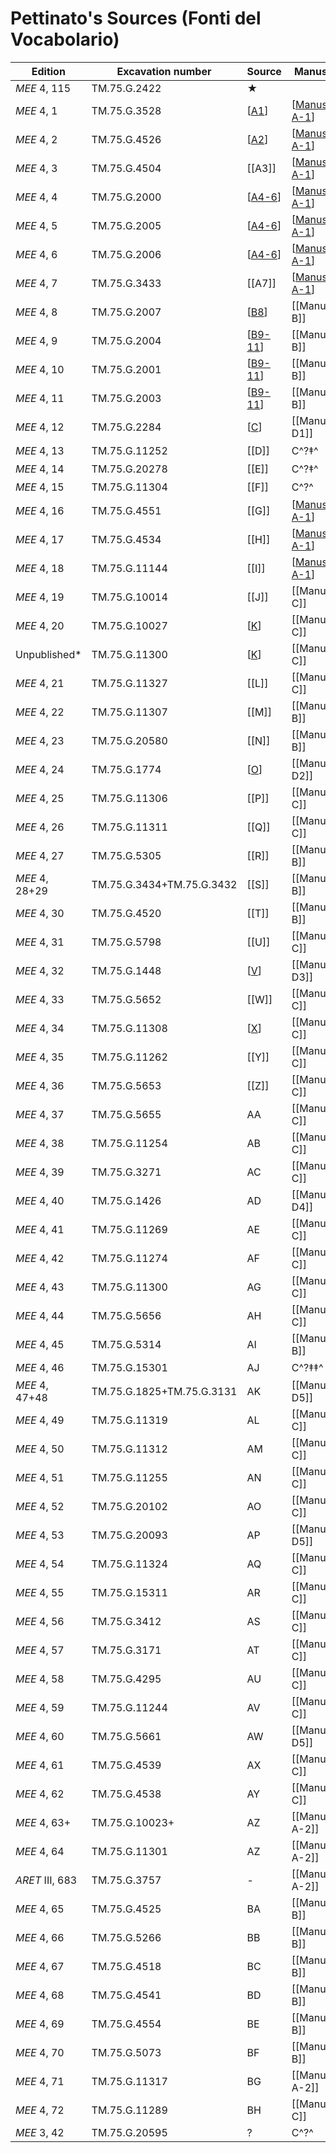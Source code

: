 # Pettinato's Sources (Fonti del Vocabolario)

|     Edition     |     Excavation number     |  Source   |     Manuscript     |     Bonechi      |
| --------------- | ------------------------- | --------- | ------------------ | ---------------- |
| *MEE* 4, 115    | TM.75.G.2422              | ★         |                    | EBK-A            |
| *MEE* 4, 1      | TM.75.G.3528              | [[A1]]    | [[Manuscript A-1]] | EBL<sub>2</sub>  |
| *MEE* 4, 2      | TM.75.G.4526              | [[A2]]    | [[Manuscript A-1]] | EBL<sub>2</sub>  |
| *MEE* 4, 3      | TM.75.G.4504              | [[A3]]    | [[Manuscript A-1]] | EBL<sub>2</sub>  |
| *MEE* 4, 4      | TM.75.G.2000              | [[A4-6]]  | [[Manuscript A-1]] | EBL<sub>2</sub>  |
| *MEE* 4, 5      | TM.75.G.2005              | [[A4-6]]  | [[Manuscript A-1]] | EBL<sub>2</sub>  |
| *MEE* 4, 6      | TM.75.G.2006              | [[A4-6]]  | [[Manuscript A-1]] | EBL<sub>2</sub>  |
| *MEE* 4, 7      | TM.75.G.3433              | [[A7]]    | [[Manuscript A-1]] | EBL<sub>2</sub>  |
| *MEE* 4, 8      | TM.75.G.2007              | [[B8]]    | [[Manuscript B]]   | EBL<sub>4</sub>  |
| *MEE* 4, 9      | TM.75.G.2004              | [[B9-11]] | [[Manuscript B]]   | EBL<sub>4</sub>  |
| *MEE* 4, 10     | TM.75.G.2001              | [[B9-11]] | [[Manuscript B]]   | EBL<sub>4</sub>  |
| *MEE* 4, 11     | TM.75.G.2003              | [[B9-11]] | [[Manuscript B]]   | EBL<sub>4</sub>  |
| *MEE* 4, 12     | TM.75.G.2284              | [[C]]     | [[Manuscript D1]]  | EBL<sub>1a</sub> |
| *MEE* 4, 13     | TM.75.G.11252             | [[D]]     | C^?‡^              | EBL<sub>3a</sub> |
| *MEE* 4, 14     | TM.75.G.20278             | [[E]]     | C^?‡^              | EBL<sub>3a</sub> |
| *MEE* 4, 15     | TM.75.G.11304             | [[F]]     | C^?^               | EBL<sub>3a</sub> |
| *MEE* 4, 16     | TM.75.G.4551              | [[G]]     | [[Manuscript A-1]] | EBL<sub>2</sub>  |
| *MEE* 4, 17     | TM.75.G.4534              | [[H]]     | [[Manuscript A-1]] | EBL<sub>2</sub>  |
| *MEE* 4, 18     | TM.75.G.11144             | [[I]]     | [[Manuscript A-1]] | EBL<sub>2</sub>  |
| *MEE* 4, 19     | TM.75.G.10014             | [[J]]     | [[Manuscript C]]   | EBL<sub>3a</sub> |
| *MEE* 4, 20     | TM.75.G.10027             | [[K]]     | [[Manuscript C]]   | EBL<sub>3a</sub> |
| Unpublished*    | TM.75.G.11300             | [[K]]     | [[Manuscript C]]   | EBL<sub>3a</sub> |
| *MEE* 4, 21     | TM.75.G.11327             | [[L]]     | [[Manuscript C]]   | EBL<sub>3a</sub> |
| *MEE* 4, 22     | TM.75.G.11307             | [[M]]     | [[Manuscript B]]   | EBL<sub>4</sub>  |
| *MEE* 4, 23     | TM.75.G.20580             | [[N]]     | [[Manuscript B]]   | EBL<sub>4</sub>  |
| *MEE* 4, 24     | TM.75.G.1774              | [[O]]     | [[Manuscript D2]]  | EBL<sub>1b</sub> |
| *MEE* 4, 25     | TM.75.G.11306             | [[P]]     | [[Manuscript C]]   | EBL<sub>3a</sub> |
| *MEE* 4, 26     | TM.75.G.11311             | [[Q]]     | [[Manuscript C]]   | EBL<sub>3a</sub> |
| *MEE* 4, 27     | TM.75.G.5305              | [[R]]     | [[Manuscript B]]   | EBL<sub>4</sub>  |
| *MEE* 4, 28+29  | TM.75.G.3434+TM.75.G.3432 | [[S]]     | [[Manuscript B]]   | EBL<sub>4</sub>  |
| *MEE* 4, 30     | TM.75.G.4520              | [[T]]     | [[Manuscript B]]   | EBL<sub>4</sub>  |
| *MEE* 4, 31     | TM.75.G.5798              | [[U]]     | [[Manuscript C]]   | EBL<sub>3a</sub> |
| *MEE* 4, 32     | TM.75.G.1448              | [[V]]     | [[Manuscript D3]]  | EBL<sub>1c</sub> |
| *MEE* 4, 33     | TM.75.G.5652              | [[W]]     | [[Manuscript C]]   | EBL<sub>3a</sub> |
| *MEE* 4, 34     | TM.75.G.11308             | [[X]]     | [[Manuscript C]]   | EBL<sub>3a</sub> |
| *MEE* 4, 35     | TM.75.G.11262             | [[Y]]     | [[Manuscript C]]   | EBL<sub>3a</sub> |
| *MEE* 4, 36     | TM.75.G.5653              | [[Z]]     | [[Manuscript C]]   | EBL<sub>3a</sub> |
| *MEE* 4, 37     | TM.75.G.5655              | AA        | [[Manuscript C]]   | EBL<sub>3a</sub> |
| *MEE* 4, 38     | TM.75.G.11254             | AB        | [[Manuscript C]]   | EBL<sub>3a</sub> |
| *MEE* 4, 39     | TM.75.G.3271              | AC        | [[Manuscript C]]   | EBL<sub>3a</sub> |
| *MEE* 4, 40     | TM.75.G.1426              | AD        | [[Manuscript D4]]  | EBL<sub>1d</sub> |
| *MEE* 4, 41     | TM.75.G.11269             | AE        | [[Manuscript C]]   | EBL<sub>3a</sub> |
| *MEE* 4, 42     | TM.75.G.11274             | AF        | [[Manuscript C]]   | EBL<sub>3a</sub> |
| *MEE* 4, 43     | TM.75.G.11300             | AG        | [[Manuscript C]]   | EBL<sub>3a</sub> |
| *MEE* 4, 44     | TM.75.G.5656              | AH        | [[Manuscript C]]   | EBL<sub>3a</sub> |
| *MEE* 4, 45     | TM.75.G.5314              | AI        | [[Manuscript B]]   | EBL<sub>4</sub>  |
| *MEE* 4, 46     | TM.75.G.15301             | AJ        | C^?‡‡^             | EBL<sub>4</sub>  |
| *MEE* 4, 47+48  | TM.75.G.1825+TM.75.G.3131 | AK        | [[Manuscript D5]]  | EBL<sub>1d</sub> |
| *MEE* 4, 49     | TM.75.G.11319             | AL        | [[Manuscript C]]   | EBL<sub>3a</sub> |
| *MEE* 4, 50     | TM.75.G.11312             | AM        | [[Manuscript C]]   | EBL<sub>3a</sub> |
| *MEE* 4, 51     | TM.75.G.11255             | AN        | [[Manuscript C]]   | EBL<sub>3a</sub> |
| *MEE* 4, 52     | TM.75.G.20102             | AO        | [[Manuscript C]]   | EBL<sub>3a</sub> |
| *MEE* 4, 53     | TM.75.G.20093             | AP        | [[Manuscript D5]]  | EBL<sub>1d</sub> |
| *MEE* 4, 54     | TM.75.G.11324             | AQ        | [[Manuscript C]]   | EBL<sub>3a</sub> |
| *MEE* 4, 55     | TM.75.G.15311             | AR        | [[Manuscript C]]   | EBL<sub>3a</sub> |
| *MEE* 4, 56     | TM.75.G.3412              | AS        | [[Manuscript C]]   | EBL<sub>3a</sub> |
| *MEE* 4, 57     | TM.75.G.3171              | AT        | [[Manuscript C]]   | EBL<sub>3a</sub> |
| *MEE* 4, 58     | TM.75.G.4295              | AU        | [[Manuscript C]]   | EBL<sub>3a</sub> |
| *MEE* 4, 59     | TM.75.G.11244             | AV        | [[Manuscript C]]   | EBL<sub>3a</sub> |
| *MEE* 4, 60     | TM.75.G.5661              | AW        | [[Manuscript D5]]  | EBL<sub>1d</sub> |
| *MEE* 4, 61     | TM.75.G.4539              | AX        | [[Manuscript C]]   | EBL<sub>3a</sub> |
| *MEE* 4, 62     | TM.75.G.4538              | AY        | [[Manuscript C]]   | EBL<sub>3a</sub> |
| *MEE* 4, 63+    | TM.75.G.10023+            | AZ        | [[Manuscript A-2]] | EBL<sub>3b</sub> |
| *MEE* 4, 64     | TM.75.G.11301             | AZ        | [[Manuscript A-2]] | EBL<sub>3b</sub> |
| *ARET* III, 683 | TM.75.G.3757              | -         | [[Manuscript A-2]] | EBL<sub>3b</sub> |
| *MEE* 4, 65     | TM.75.G.4525              | BA        | [[Manuscript B]]   | EBL<sub>4</sub>  |
| *MEE* 4, 66     | TM.75.G.5266              | BB        | [[Manuscript B]]   | EBL<sub>4</sub>  |
| *MEE* 4, 67     | TM.75.G.4518              | BC        | [[Manuscript B]]   | EBL<sub>4</sub>  |
| *MEE* 4, 68     | TM.75.G.4541              | BD        | [[Manuscript B]]   | EBL<sub>4</sub>  |
| *MEE* 4, 69     | TM.75.G.4554              | BE        | [[Manuscript B]]   | EBL<sub>4</sub>  |
| *MEE* 4, 70     | TM.75.G.5073              | BF        | [[Manuscript B]]   | EBL<sub>4</sub>  |
| *MEE* 4, 71     | TM.75.G.11317             | BG        | [[Manuscript A-2]] | EBL<sub>3a</sub> |
| *MEE* 4, 72     | TM.75.G.11289             | BH        | [[Manuscript C]]   | EBL<sub>3a</sub> |
| *MEE* 3, 42     | TM.75.G.20595             | ?         | C^?^               |                  |


[//begin]: # "Autogenerated link references for markdown compatibility"
[A1]: A1 "MEE 4, 1 = TM.75.G.3528"
[Manuscript A-1]: <Manuscript A-1> "Manuscript A-1"
[A2]: A2 "MEE 4, 2 = TM.75.G.4526"
[A4-6]: A4-6 "MEE 4, 4 + MEE 4, 5 + MEE 4, 6 = TM.75.G.2000+TM.75.G.2005+TM.75.G.2006"
[B8]: B8 "MEE 4, 8 = TM.75.G.2007"
[B9-11]: B9-11 "MEE 4, 9 + MEE 4, 10 + MEE 4, 11 = TM.75.G.2004+TM.75.G.2001+TM.75.G.2003"
[C]: C "MEE 4, 12 = TM.75.G.2284"
[K]: K "MEE 4, 20 = TM.75.G.10027"
[O]: O "MEE 4, 24 = TM.75.G.1774"
[V]: V "MEE 4 32 = TM.75.G.1448"
[X]: X "MEE 4, 34 = TM.75.G.11308"
[//end]: # "Autogenerated link references"